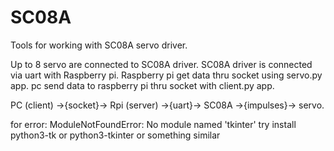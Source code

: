 # SC08A
Tools for working with SC08A servo driver.

Up to 8 servo are connected to SC08A driver.
SC08A driver is connected via uart with Raspberry pi.
Raspberry pi get data thru socket using servo.py app.
pc send data to raspberry pi thru socket with client.py app.

PC (client) ->{socket}-> Rpi (server) ->{uart}-> SC08A ->{impulses}-> servo.

for error:
ModuleNotFoundError: No module named 'tkinter'
try install python3-tk or python3-tkinter or something similar
